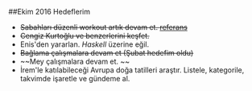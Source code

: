 ##Ekim 2016 Hedeflerim

- ~~Sabahları düzenli workout artık devam et. [referans](http://well.blogs.nytimes.com/projects/workouts/)~~
- ~~Cengiz Kurtoğlu ve benzerlerini keşfet.~~
- Enis'den yararlan. *Haskell* üzerine eğil.
- ~~Bağlama çalışmalara devam et (Şubat hedefim oldu)~~
- ~~Mey çalışmalara devam et. ~~
- İrem'le katılabileceği Avrupa doğa tatilleri araştır. Listele, kategorile, takvimde işaretle ve gündeme al.
